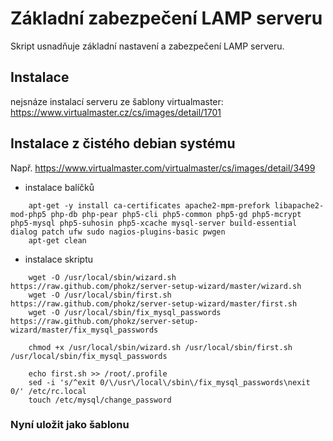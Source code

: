 Základní zabezpečení LAMP serveru
=================================


Skript usnadňuje základní nastavení a zabezpečení LAMP serveru.


## Instalace

nejsnáze instalací serveru ze šablony virtualmaster: https://www.virtualmaster.cz/cs/images/detail/1701

## Instalace z čistého debian systému

Např. https://www.virtualmaster.com/virtualmaster/cs/images/detail/3499

- instalace balíčků

```
    apt-get -y install ca-certificates apache2-mpm-prefork libapache2-mod-php5 php-db php-pear php5-cli php5-common php5-gd php5-mcrypt php5-mysql php5-suhosin php5-xcache mysql-server build-essential dialog patch ufw sudo nagios-plugins-basic pwgen
    apt-get clean
```

- instalace skriptu

```
    wget -O /usr/local/sbin/wizard.sh https://raw.github.com/phokz/server-setup-wizard/master/wizard.sh
    wget -O /usr/local/sbin/first.sh https://raw.github.com/phokz/server-setup-wizard/master/first.sh
    wget -O /usr/local/sbin/fix_mysql_passwords https://raw.github.com/phokz/server-setup-wizard/master/fix_mysql_passwords

    chmod +x /usr/local/sbin/wizard.sh /usr/local/sbin/first.sh /usr/local/sbin/fix_mysql_passwords

    echo first.sh >> /root/.profile
    sed -i 's/^exit 0/\/usr\/local\/sbin\/fix_mysql_passwords\nexit 0/' /etc/rc.local
    touch /etc/mysql/change_password
```

### Nyní uložit jako šablonu



